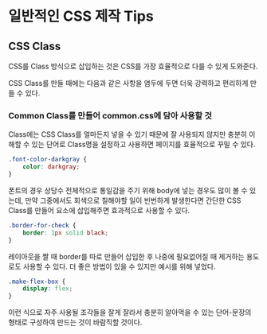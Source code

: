 # 일반적인 CSS 제작 Tips

## CSS Class

CSS를 Class 방식으로 삽입하는 것은 CSS를 가장 효율적으로 다룰 수 있게 도와준다.

CSS Class를 만들 때에는 다음과 같은 사항을 염두에 두면 더욱 강력하고 편리하게 만들 수 있다.

### Common Class를 만들어 common.css에 담아 사용할 것

Class에는 CSS Class를 얼마든지 넣을 수 있기 때문에 잘 사용되지 않지만 충분히 이해할 수 있는 단어로 Class명을 설정하고 사용하면 페이지를 효율적으로 꾸밀 수 있다.

~~~css
.font-color-darkgray {
    color: darkgray;
}
~~~

폰트의 경우 상당수 전체적으로 통일감을 주기 위해 body에 넣는 경우도 많이 볼 수 있는데, 만약 그중에서도 회색으로 칠해야할 일이 빈번하게 발생한다면 간단한 CSS Class를 만들어 요소에 삽입해주면 효과적으로 사용할 수 있다.

~~~css
.border-for-check {
    border: 1px solid black;
}
~~~

레이아웃을 짤 때 border를 따로 만들어 삽입한 후 나중에 필요없어질 때 제거하는 용도로도 사용할 수 있다.
더 좋은 방법이 있을 수 있지만 예시를 위해 넣었다.

~~~css
.make-flex-box {
    display: flex;
}
~~~

이런 식으로 자주 사용될 조각들을 잘게 잘라서 충분히 알아먹을 수 있는 단어-문장의 형태로 구성하여 만드는 것이 바람직할 것이다.

###